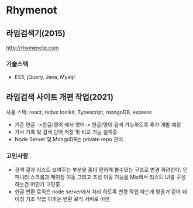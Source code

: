 # Rhymenot

## 라임검색기(2015)

<http://rhymenote.com>

### 기술스택

- ES5, jQuery, Java, Mysql

## 라임검색 사이트 개편 작업(2021)

사용 스택: react, redux toolkit, Typescript, mongoDB, express

- 기존 한글 ->한글/영어 에서 영어-> 한글/영어 검색 가능하도록 추가 개발 예정
- 가사 기록 및 검색 단어 저장 및 비교 기능 설계중
- Node Server 및 MongoDB는 private repo 관리

### 고민사항

- 검색 결과 리스트 보여주는 부분을 좀더 편하게 볼수있는 구조로 변경 하려한다. 인피니티 스크롤과 페이징 이동 그리고 초성 이동 기능을 Mix해서 리스트 UI를 구성하는건 어떤가 고민중...
- 한글 변환 로직은 node server에서 처리 하도록 변경 작업 하는게 맞을거 같아 페이징 기초 작업 이후는 변환 로직 서버로 이전
